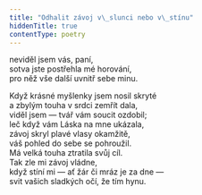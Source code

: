 ```yaml
---
title: "Odhalit závoj v\_slunci nebo v\_stínu"
hiddenTitle: true
contentType: poetry
---
```


<section>

neviděl jsem vás, paní,  
sotva jste postřehla mé horování,  
pro něž vše další uvnitř sebe minu.

</section>

<section>

Když krásné myšlenky jsem nosil skryté  
a zbylým touha v srdci zemřít dala,  
viděl jsem — tvář vám soucit ozdobil;  
leč když vám Láska na mne ukázala,  
závoj skryl plavé vlasy okamžitě,  
váš pohled do sebe se pohroužil.  
Má velká touha ztratila svůj cíl.  
Tak zle mi závoj vládne,  
když stíní mi — ať žár či mráz je za dne —  
svit vašich sladkých očí, že tím hynu.

</section>
